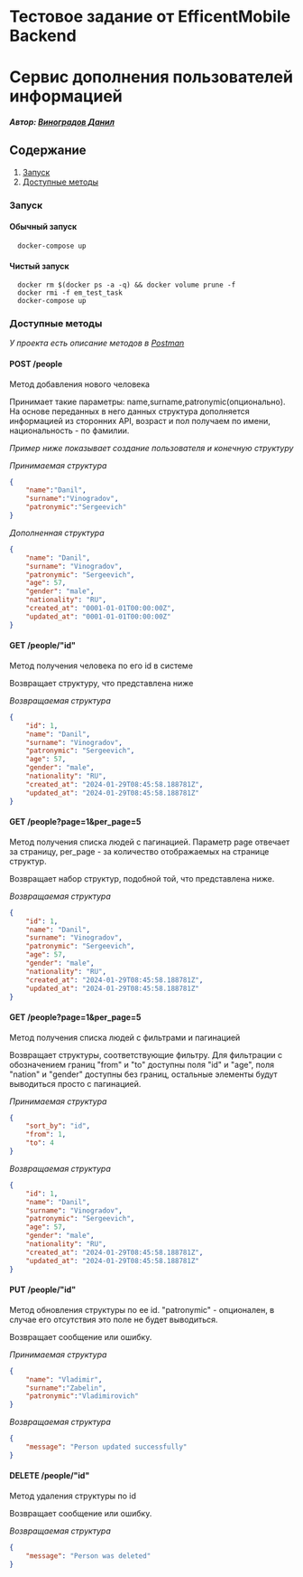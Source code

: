# Тестовое задание от EfficentMobile Backend
# Сервис дополнения пользователей информацией

##### Автор: [Виноградов Данил](https://t.me/japsty) 

## Содержание
1. [Запуск](#запуск)
2. [Доступные методы](#доступные-методы)

### Запуск
#### Обычный запуск
```shell
  docker-compose up
```
#### Чистый запуск
```shell
  docker rm $(docker ps -a -q) && docker volume prune -f
  docker rmi -f em_test_task
  docker-compose up
```

### Доступные методы

*У проекта есть описание методов в [Postman](https://www.postman.com/japsty/workspace/danilvinogradov/collection/29141861-24c437d5-dd2e-4053-9767-36326e30a105?action=share&creator=32626453)*

#### **POST** /people
Метод добавления нового человека

Принимает такие параметры: name,surname,patronymic(опционально).
На основе переданных в него данных структура дополняется информацией из сторонних API, возраст и пол получаем по имени, национальность - по фамилии.

*Пример ниже показывает создание пользователя и конечную структуру*

*Принимаемая структура*
```json
{
    "name":"Danil",
    "surname":"Vinogradov",
    "patronymic":"Sergeevich"
}
```
*Дополненная структура*
```json
{
    "name": "Danil",
    "surname": "Vinogradov",
    "patronymic": "Sergeevich",
    "age": 57,
    "gender": "male",
    "nationality": "RU",
    "created_at": "0001-01-01T00:00:00Z",
    "updated_at": "0001-01-01T00:00:00Z"
}
```

#### **GET** /people/"id"
Метод получения человека по его id в системе

Возвращает структуру, что представлена ниже

*Возвращаемая структура*
```json
{
    "id": 1,
    "name": "Danil",
    "surname": "Vinogradov",
    "patronymic": "Sergeevich",
    "age": 57,
    "gender": "male",
    "nationality": "RU",
    "created_at": "2024-01-29T08:45:58.188781Z",
    "updated_at": "2024-01-29T08:45:58.188781Z"
}
```

  
#### **GET** /people?page=1&per_page=5
Метод получения списка людей с пагинацией. Параметр page отвечает за страницу, per_page - за количество отображаемых на странице структур.

Возвращает набор структур, подобной той, что представлена ниже.

*Возвращаемая структура*
```json
{
    "id": 1,
    "name": "Danil",
    "surname": "Vinogradov",
    "patronymic": "Sergeevich",
    "age": 57,
    "gender": "male",
    "nationality": "RU",
    "created_at": "2024-01-29T08:45:58.188781Z",
    "updated_at": "2024-01-29T08:45:58.188781Z"
}
```

#### **GET** /people?page=1&per_page=5
Метод получения cписка людей с фильтрами и пагинацией

Возвращает структуры, соответствующие фильтру. Для фильтрации с обозначением границ "from" и "to" доступны поля "id" и "age", поля "nation" и "gender" доступны без границ, остальные элементы будут выводиться просто с пагинацией.

*Принимаемая структура*
```json
{
    "sort_by": "id",
    "from": 1,
    "to": 4
}
```

*Возвращаемая структура*
```json
{
    "id": 1,
    "name": "Danil",
    "surname": "Vinogradov",
    "patronymic": "Sergeevich",
    "age": 57,
    "gender": "male",
    "nationality": "RU",
    "created_at": "2024-01-29T08:45:58.188781Z",
    "updated_at": "2024-01-29T08:45:58.188781Z"
}
```

#### **PUT** /people/"id"
Метод обновления структуры по ее id.
"patronymic" - опционален, в случае его отсутствия это поле не будет выводиться.

Возвращает сообщение или ошибку.

*Принимаемая структура*
```json
{
    "name": "Vladimir",
    "surname":"Zabelin",
    "patronymic":"Vladimirovich"
}
```
*Возвращаемая структура*
```json
{
    "message": "Person updated successfully"
}
```

#### **DELETE** /people/"id"
Метод удаления структуры по id

Возвращает сообщение или ошибку.

*Возвращаемая структура*
```json
{
    "message": "Person was deleted"
}
```
